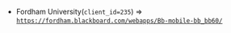  - Fordham University(`client_id=235`) => [`https://fordham.blackboard.com/webapps/Bb-mobile-bb_bb60/`](https://fordham.blackboard.com/webapps/Bb-mobile-bb_bb60/)
